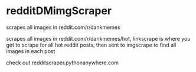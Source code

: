 # redditDMimgScraper
scrapes all images in reddit.com/r/dankmemes

scrapes all images in reddit.com/r/dankmemes/hot, linkscrape is where you get to scrape for 
all hot reddit posts, then sent to imgscrape to find all images in each post

check out redditscraper.pythonanywhere.com

